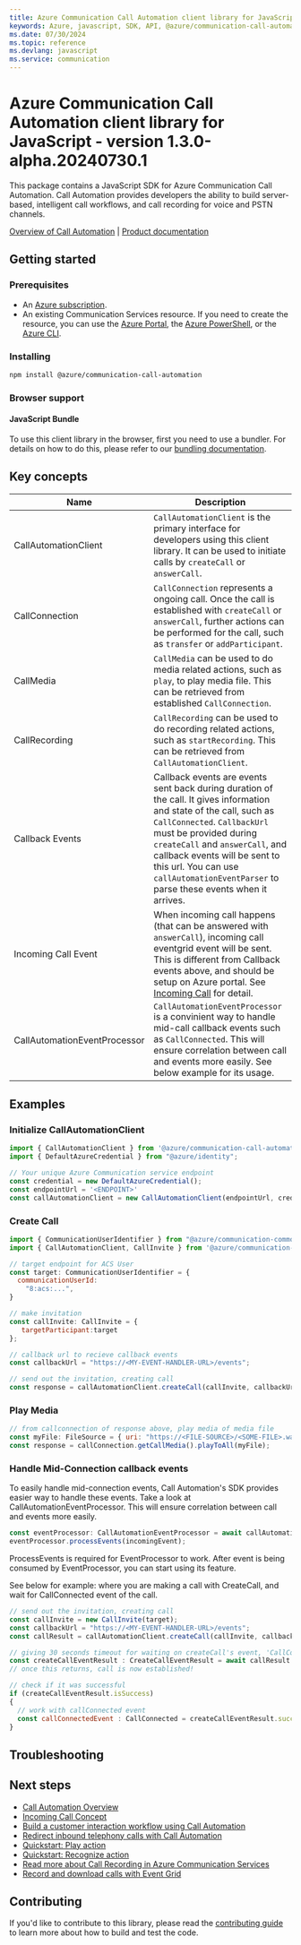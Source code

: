 ```yaml
---
title: Azure Communication Call Automation client library for JavaScript
keywords: Azure, javascript, SDK, API, @azure/communication-call-automation, communication
ms.date: 07/30/2024
ms.topic: reference
ms.devlang: javascript
ms.service: communication
---
```

# Azure Communication Call Automation client library for JavaScript - version 1.3.0-alpha.20240730.1 


This package contains a JavaScript SDK for Azure Communication Call Automation. Call Automation provides developers the ability to build server-based, intelligent call workflows, and call recording for voice and PSTN channels.

[Overview of Call Automation][overview] | [Product documentation][product_docs]

## Getting started

### Prerequisites

- An [Azure subscription][azure_sub].
- An existing Communication Services resource. If you need to create the resource, you can use the [Azure Portal][azure_portal], the [Azure PowerShell][azure_powershell], or the [Azure CLI][azure_cli].

### Installing
```bash
npm install @azure/communication-call-automation
```

### Browser support

#### JavaScript Bundle
To use this client library in the browser, first you need to use a bundler. For details on how to do this, please refer to our [bundling documentation][build_doc].

## Key concepts
| Name                 | Description                                                                                                                                                                                                                                                                                                                              |
| -------------------- | ---------------------------------------------------------------------------------------------------------------------------------------------------------------------------------------------------------------------------------------------------------------------------------------------------------------------------------------- |
| CallAutomationClient | `CallAutomationClient` is the primary interface for developers using this client library. It can be used to initiate calls by `createCall` or `answerCall`.                                                                                                                                                                              |
| CallConnection       | `CallConnection` represents a ongoing call. Once the call is established with `createCall` or `answerCall`, further actions can be performed for the call, such as `transfer` or `addParticipant`.                                                                                                                                       |
| CallMedia            | `CallMedia` can be used to do media related actions, such as `play`, to play media file. This can be retrieved from established `CallConnection`.                                                                                                                                                                                        |
| CallRecording        | `CallRecording` can be used to do recording related actions, such as `startRecording`. This can be retrieved from `CallAutomationClient`.                                                                                                                                                                                                |
| Callback Events      | Callback events are events sent back during duration of the call. It gives information and state of the call, such as `CallConnected`. `CallbackUrl` must be provided during `createCall` and `answerCall`, and callback events will be sent to this url. You can use `callAutomationEventParser` to parse these events when it arrives. |
| Incoming Call Event  | When incoming call happens (that can be answered with `answerCall`), incoming call eventgrid event will be sent. This is different from Callback events above, and should be setup on Azure portal. See [Incoming Call][incomingcall] for detail.                                                                                        |
| CallAutomationEventProcessor | `CallAutomationEventProcessor` is a convinient way to handle mid-call callback events such as `CallConnected`. This will ensure correlation between call and events more easily. See below example for its usage.|

## Examples
### Initialize CallAutomationClient
```JavaScript
import { CallAutomationClient } from '@azure/communication-call-automation';
import { DefaultAzureCredential } from "@azure/identity"; 

// Your unique Azure Communication service endpoint
const credential = new DefaultAzureCredential(); 
const endpointUrl = '<ENDPOINT>' 
const callAutomationClient = new CallAutomationClient(endpointUrl, credential); 
```

### Create Call
```JavaScript
import { CommunicationUserIdentifier } from "@azure/communication-common";
import { CallAutomationClient, CallInvite } from '@azure/communication-call-automation';

// target endpoint for ACS User
const target: CommunicationUserIdentifier = {
  communicationUserId:
    "8:acs:...",
}

// make invitation
const callInvite: CallInvite = {
   targetParticipant:target
};

// callback url to recieve callback events
const callbackUrl = "https://<MY-EVENT-HANDLER-URL>/events";

// send out the invitation, creating call
const response = callAutomationClient.createCall(callInvite, callbackUrl);
```

### Play Media
```JavaScript
// from callconnection of response above, play media of media file
const myFile: FileSource = { uri: "https://<FILE-SOURCE>/<SOME-FILE>.wav" }
const response = callConnection.getCallMedia().playToAll(myFile);
```

### Handle Mid-Connection callback events
To easily handle mid-connection events, Call Automation's SDK provides easier way to handle these events. Take a look at CallAutomationEventProcessor. This will ensure correlation between call and events more easily.
```JavaScript
const eventProcessor: CallAutomationEventProcessor = await callAutomationClient.getEventProcessor();
eventProcessor.processEvents(incomingEvent);
```
ProcessEvents is required for EventProcessor to work. After event is being consumed by EventProcessor, you can start using its feature.

See below for example: where you are making a call with CreateCall, and wait for CallConnected event of the call.
```JavaScript
// send out the invitation, creating call
const callInvite = new CallInvite(target);
const callbackUrl = "https://<MY-EVENT-HANDLER-URL>/events";
const callResult = callAutomationClient.createCall(callInvite, callbackUrl);

// giving 30 seconds timeout for waiting on createCall's event, 'CallConnected'
const createCallEventResult : CreateCallEventResult = await callResult.waitForEventProcessor(undefined, 30000);
// once this returns, call is now established!

// check if it was successful
if (createCallEventResult.isSuccess)
{
  // work with callConnected event
  const callConnectedEvent : CallConnected = createCallEventResult.successResult!;
}
```

## Troubleshooting

## Next steps
- [Call Automation Overview][overview]
- [Incoming Call Concept][incomingcall]
- [Build a customer interaction workflow using Call Automation][build1]
- [Redirect inbound telephony calls with Call Automation][build2]
- [Quickstart: Play action][build3]
- [Quickstart: Recognize action][build4]
- [Read more about Call Recording in Azure Communication Services][recording1]
- [Record and download calls with Event Grid][recording2]

## Contributing

If you'd like to contribute to this library, please read the [contributing guide](https://github.com/Azure/azure-sdk-for-js/blob/master/CONTRIBUTING.md) to learn more about how to build and test the code.

<!-- LINKS -->
[overview]: https://learn.microsoft.com/azure/communication-services/concepts/voice-video-calling/call-automation
[product_docs]: /azure/communication-services/overview
[azure_cli]: /cli/azure
[azure_sub]: https://azure.microsoft.com/free/
[azure_portal]: https://portal.azure.com
[azure_powershell]: /powershell/module/az.communication/new-azcommunicationservice
[build_doc]: https://github.com/Azure/azure-sdk-for-js/blob/main/documentation/Bundling.md
[incomingcall]: https://learn.microsoft.com/azure/communication-services/concepts/voice-video-calling/incoming-call-notification
[build1]: https://learn.microsoft.com/azure/communication-services/quickstarts/voice-video-calling/callflows-for-customer-interactions?pivots=programming-language-csha
[build2]: https://learn.microsoft.com/azure/communication-services/how-tos/call-automation-sdk/redirect-inbound-telephony-calls?pivots=programming-language-csharp
[build3]: https://learn.microsoft.com/azure/communication-services/quickstarts/voice-video-calling/play-action?pivots=programming-language-csharp
[build4]: https://learn.microsoft.com/azure/communication-services/quickstarts/voice-video-calling/recognize-action?pivots=programming-language-csharp
[recording1]: https://learn.microsoft.com/azure/communication-services/concepts/voice-video-calling/call-recording
[recording2]: https://learn.microsoft.com/azure/communication-services/quickstarts/voice-video-calling/get-started-call-recording?pivots=programming-language-csharp

